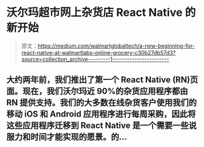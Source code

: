 # 沃尔玛超市网上杂货店 React Native 的新开始

> 原文：<https://medium.com/walmartglobaltech/a-new-beginning-for-react-native-at-walmartlabs-online-grocery-c30b27db57d3?source=collection_archive---------1----------------------->

## 大约两年前，我们推出了第一个 React Native (RN)页面。现在，我们沃尔玛近 90%的杂货应用程序都由 RN 提供支持。我们的大多数在线杂货客户使用我们的移动 iOS 和 Android 应用程序进行每周采购，因此将这些应用程序迁移到 React Native 是一个需要一些说服力和时间才能实现的愿景。的…